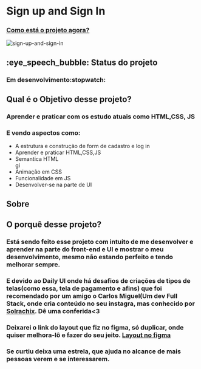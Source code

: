 <h1>Sign up and Sign In</h1>
<h3><a href="https://carlos-aniel.github.io/sign-up-and-sign-in/" target="_blank">Como está o projeto agora?</a></h3>

![sign-up-and-sign-in](https://user-images.githubusercontent.com/89603527/144051214-2a56f2e7-ecbb-476f-b474-1f4736d3d69d.PNG)

<h2>:eye_speech_bubble: Status do projeto</h2>
<h3><b>Em desenvolvimento:stopwatch:</b></h3>
<h2><b>Qual é o Objetivo desse projeto?</b></h2>
<h3>Aprender e praticar com os estudo atuais como HTML,CSS, JS</h3>
<h3>E vendo aspectos como:</h3>
<ul>
  <li>A estrutura e construção de form de cadastro e log in</li>
  <li>Aprender e praticar HTML,CSS,JS</li>
  <li>Semantica HTML</li>gi
  <li>Animação em CSS</li>
  <li>Funcionalidade em JS</li>
  <li>Desenvolver-se na parte de UI</li>
</ul>
<h2>Sobre</h2>
<h2>O porquê desse projeto?</h2>
<h3>Está sendo feito esse projeto com intuito de me desenvolver e aprender na parte do front-end e UI e mostrar o meu desenvolvimento, mesmo não estando perfeito e tendo melhorar sempre.</h3>
<h3>E devido ao Daily UI onde há desafios de criações de tipos de telas(como essa, tela de pagamento e afins) que foi recomendado por um amigo o Carlos Miguel(Um dev Full Stack, onde cria conteúdo no seu instagra, mas conhecido por <a href="https://www.instagram.com/solrachix" target="_blank">Solrachix</a>. Dê uma conferida<3</h3>
<h3> Deixarei o link do layout que fiz no figma, só duplicar, onde quiser melhora-lô e fazer do seu jeito. <a><a <a href="https://www.figma.com/file/R2MydHPwUNUvKerST4F9zG/Form-Sign-up-Sign-in-Copy" target="_blank"><strong>Layout no figma</strong></a></a><h3>

<h3> Se curtiu deixa uma estrela, que ajuda no alcance de mais pessoas verem e se interessarem.</h3>

